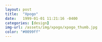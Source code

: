 ```yaml
---
layout: post
title:  "Xpogo"
date:   1999-01-01 11:21:16 -0400
categories: [design]
img-url: /assets/img/xpogo/xpogo_thumb.jpg
color: "#0099ff"
---
```

